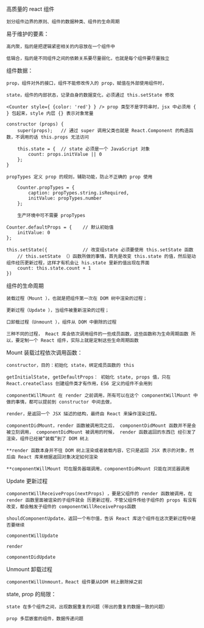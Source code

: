 高质量的 react 组件

    划分组件边界的原则、组件的数据种类、组件的生命周期

易于维护的要素：

    高内聚，指的是把逻辑紧密相关的内容放在一个组件中

    低辑合，指的是不同组件之间的依赖关系要尽量弱化，也就是每个组件要尽量独立

组件数据：

    prop，组件对外的接口，组件不能修改传入的 prop，赋值在外部使用组件时，

    state，组件的内部状态，记录自身的数据变化，必须通过 this.setState 修改

    <Counter style={ {color: 'red'} } /> prop 类型不是字符串时，jsx 中必须用 { } 包起来，style 内层 {} 表示对象常量

    constructor (props) {
        super(props);   // 通过 super 调用父类也就是 React.Component 的构造函数，不调用的话 this.props 无法访问

        this.state = {  // state 必须是一个 JavaScript 对象
            count: props.initValue || 0
        };
    }

    propTypes 定义 prop 的规则，辅助功能，防止不正确的 prop 使用

        Counter.propTypes = {
            caption: propTypes.string.isRequired,
            initValue: propTypes.number
        };

        生产环境中可不需要 propTypes

    Counter.defaultProps = {    // 默认初始值
        initValue: 0
    };

    this.setState({             // 改变组state 必须要使用 this.setState 函数
        // this.setState （）函数所做的事情，首先是改变 this.state 的值，然后驱动组件经历更新过程，这样才有机会让 his.state 里新的值出现在界面
        count: this.state.count + 1
    })

组件的生命周期

    装载过程（Mount ），也就是把组件第一次在 DOM 树中渲染的过程；

    更新过程（Update ），当组件被重新渲染的过程；

    口卸载过程（Unmount ），组件从 DOM 中删除的过程

    三种不同的过程， React 库会依次调用组件的一些成员函数，这些函数称为生命周期函数 所以，要定制一个 React 组件，实际上就是定制这些生命周期函数

Mount 装载过程依次调用函数：

    constructor，目的：初始化 state，绑定成员函数的 this

    getInitialState, getDefaultProps： 初始化 state, props 值，只在 React.createClass 创建组件类才有作用，ES6 定义的组件不会用到

    componentWillMount 在 render 之前调用，所有可以在这个 componentWillMount 中做的事情，都可以提前到 constructor 中间去做，

    render，是返回一个 JSX 描述的结构，最终由 React 来操作渲染过程。

    componentDidMount，render 函数被调用完之后， componentDidMount 函数并不是会被立刻调用， componentDidMount 被调用的时候， render 函数返回的东西已 经引发了渲染，组件已经被“装载”到了 DOM 树上

    **render 函数本身并不往 DOM 树上渲染或者装载内容，它只是返回 JSX 表示的对象，然后由 React 库来根据返回对象决定如何渲染

    **componentWillMount 可在服务器端调用，componentDidMount 只能在浏览器调用

Update 更新过程

    componentWillReceiveProps(nextProps) ，要是父组件的 render 函数被调用，在 render 函数里面被谊染的子组件就会 历更新过程，不管父组件传给子组件的 props 有没有改变，都会触发子组件的 componentWillReceiveProps函数

    shouldComponentUpdate，返回一个布尔值，告诉 React 库这个组件在这次更新过程中是否要继续

    componentWillUpdate

    render

    componentDidUpdate

Unmount 卸载过程

    componentWillUnmount，React 组件要从DOM 树上删除掉之前

state, prop 的局限：

    state 在多个组件之间，出现数据重复的问题（带出的重复的数据一致的问题）

    prop 多层嵌套的组件，数据传递问题
